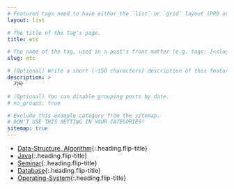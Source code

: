 ```yaml
---
# Featured tags need to have either the `list` or `grid` layout (PRO only).
layout: list

# The title of the tag's page.
title: etc

# The name of the tag, used in a post's front matter (e.g. tags: [<slug>]).
slug: etc

# (Optional) Write a short (~150 characters) description of this featured tag.
description: >
  기타

# (Optional) You can disable grouping posts by date.
# no_groups: true

# Exclude this example category from the sitemap.
# DON'T USE THIS SETTING IN YOUR CATEGORIES!
sitemap: true
---
```


* [Data-Structure, Algorithm]{:.heading.flip-title}
* [Java]{:.heading.flip-title}
* [Seminar]{:.heading.flip-title}
* [Database]{:.heading.flip-title}
* [Operating-System]{:.heading.flip-title}

[Data-Structure, Algorithm]: /data-structure-algorithm/
[Java]: /java/
[Seminar]: /seminar/
[Database]: /database/
[Operating-System]: /operating-system/
[Precourse]: /precourse/
